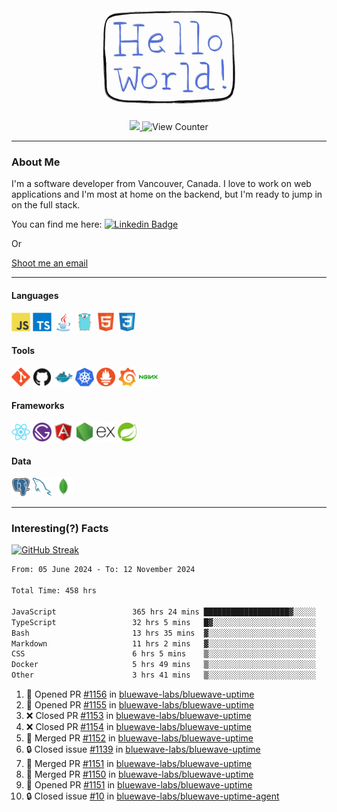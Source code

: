 <div align="center">
    <img src="./img/hello_world.webp" height="200px" width="">
    <div>
        <a href="https://www.linkedin.com/in/ajhollid">
            <img src="https://img.shields.io/badge/LinkedIn-blue"/>
        </a>
        <img src="https://komarev.com/ghpvc/?username=ajhollid&color=yellow" alt="View Counter">
    </div>
</div>

---

### About Me

I'm a software developer from Vancouver, Canada. I love to work on web applications and I'm most at home on the backend, but I'm ready to jump in on the full stack.

You can find me here: [![Linkedin Badge](https://img.shields.io/badge/-ajhollid-blue?style=flat&logo=Linkedin&logoColor=white)](https://www.linkedin.com/in/ajhollid)

Or

[Shoot me an email](mailto:ajhollid@gmail.com)

---

#### Languages

<div>
    <img src="./img/devicons/javascript-original.svg" width=30 height=30 alt="JavaScript">
    <img src="/img/devicons/typescript-original.svg" width=30 height=30 alt="TypeScript">
    <img src="./img/devicons/java-original.svg" width=30 height=30 alt="Java">
    <img src="./img/devicons/go-original.svg" width=30 height=30 alt="Golang">
    <img src="./img/devicons/html5-original.svg" width=30 height=30 alt="HTML 5">
    <img src="./img/devicons/css3-original.svg" width=30 height=30 alt="CSS 3">
</div>

#### Tools

<div>
    <img src="./img/devicons/git-original.svg" width=30 height=30 alt="Git">
    <img src="./img/devicons/github-original.svg" width=30 height=30 alt="Github">
    <img src="./img/devicons/docker-original.svg" width=30 
    height=30 alt="Docker">
    <img src="./img/devicons/kubernetes-original.svg" width=30 height=30 alt="K8">
    <img src="./img/devicons/prometheus-original.svg" width=30 height=30 alt="Prometheus">
    <img src="./img/devicons/grafana-original.svg" width=30 height=30 alt="Grafana">
    <img src="./img/devicons/nginx-original.svg" width=30 height=30 alt="Nginx">
</div>

#### Frameworks

<div>
    <img src="./img/devicons/react-original.svg" width=30 height=30 alt="React">
    <img src="./img/devicons/gatsby-original.svg" width=30 height=30 alt="Gatsby">
    <img src="./img/devicons/angularjs-original.svg" width=30 height=30 alt="AngularJS">
    <img src="./img/devicons/nodejs-original.svg" width=30 height=30 alt="NodeJS">
    <img src="./img/devicons/express-original.svg" width=30 height=30 alt="Express">
    <img src="./img/devicons/spring-original.svg" width=30 height=30 alt="Spring">
</div>

#### Data

<div>
    <img src="./img/devicons/postgresql-original.svg" width=30 height=30 alt="Postgresql">
    <img src="./img/devicons/mysql-original.svg" width=30 height=30 alt="Mysql">
    <img src="./img/devicons/mongodb-original.svg" width=30 height=30 alt="MongoDB">
</div>

---

### Interesting(?) Facts

[![GitHub Streak](http://github-readme-streak-stats.herokuapp.com?user=ajhollid)](https://git.io/streak-stats)

 <!--START_SECTION:waka-->

```txt
From: 05 June 2024 - To: 12 November 2024

Total Time: 458 hrs

JavaScript                 365 hrs 24 mins ███████████████████▓░░░░░   79.14 %
TypeScript                 32 hrs 5 mins   █▓░░░░░░░░░░░░░░░░░░░░░░░   06.95 %
Bash                       13 hrs 35 mins  ▓░░░░░░░░░░░░░░░░░░░░░░░░   02.94 %
Markdown                   11 hrs 2 mins   ▓░░░░░░░░░░░░░░░░░░░░░░░░   02.39 %
CSS                        6 hrs 5 mins    ▒░░░░░░░░░░░░░░░░░░░░░░░░   01.32 %
Docker                     5 hrs 49 mins   ▒░░░░░░░░░░░░░░░░░░░░░░░░   01.26 %
Other                      3 hrs 41 mins   ▒░░░░░░░░░░░░░░░░░░░░░░░░   00.80 %
```

<!--END_SECTION:waka-->


<!--START_SECTION:activity-->
1. 💪 Opened PR [#1156](https://github.com/bluewave-labs/bluewave-uptime/pull/1156) in [bluewave-labs/bluewave-uptime](https://github.com/bluewave-labs/bluewave-uptime)
2. 💪 Opened PR [#1155](https://github.com/bluewave-labs/bluewave-uptime/pull/1155) in [bluewave-labs/bluewave-uptime](https://github.com/bluewave-labs/bluewave-uptime)
3. ❌ Closed PR [#1153](https://github.com/bluewave-labs/bluewave-uptime/pull/1153) in [bluewave-labs/bluewave-uptime](https://github.com/bluewave-labs/bluewave-uptime)
4. ❌ Closed PR [#1154](https://github.com/bluewave-labs/bluewave-uptime/pull/1154) in [bluewave-labs/bluewave-uptime](https://github.com/bluewave-labs/bluewave-uptime)
5. 🎉 Merged PR [#1152](https://github.com/bluewave-labs/bluewave-uptime/pull/1152) in [bluewave-labs/bluewave-uptime](https://github.com/bluewave-labs/bluewave-uptime)
6. 🔒 Closed issue [#1139](https://github.com/bluewave-labs/bluewave-uptime/issues/1139) in [bluewave-labs/bluewave-uptime](https://github.com/bluewave-labs/bluewave-uptime)
7. 🎉 Merged PR [#1151](https://github.com/bluewave-labs/bluewave-uptime/pull/1151) in [bluewave-labs/bluewave-uptime](https://github.com/bluewave-labs/bluewave-uptime)
8. 🎉 Merged PR [#1150](https://github.com/bluewave-labs/bluewave-uptime/pull/1150) in [bluewave-labs/bluewave-uptime](https://github.com/bluewave-labs/bluewave-uptime)
9. 💪 Opened PR [#1151](https://github.com/bluewave-labs/bluewave-uptime/pull/1151) in [bluewave-labs/bluewave-uptime](https://github.com/bluewave-labs/bluewave-uptime)
10. 🔒 Closed issue [#10](https://github.com/bluewave-labs/bluewave-uptime-agent/issues/10) in [bluewave-labs/bluewave-uptime-agent](https://github.com/bluewave-labs/bluewave-uptime-agent)
<!--END_SECTION:activity-->
